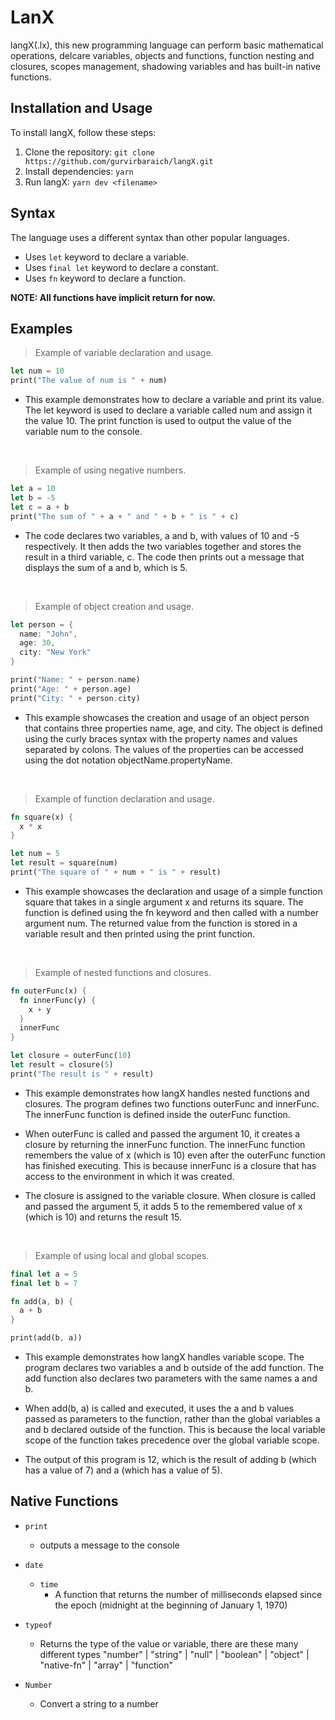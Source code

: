 # LanX

langX(.lx), this new programming language can perform basic mathematical operations, delcare variables, objects and functions, function nesting and closures, scopes management, shadowing variables and has built-in native functions.

## Installation and Usage

To install langX, follow these steps:

1. Clone the repository: `git clone https://github.com/gurvirbaraich/langX.git`
2. Install dependencies: `yarn`
3. Run langX: `yarn dev <filename>`

## Syntax

The language uses a different syntax than other popular languages.

- Uses `let` keyword to declare a variable.
- Uses `final let` keyword to declare a constant.
- Uses `fn` keyword to declare a function.

<b>NOTE: All functions have implicit return for now.</b>

## Examples


> Example of variable declaration and usage. 
```rust
let num = 10
print("The value of num is " + num)
```

- This example demonstrates how to declare a variable and print its value. The let keyword is used to declare a variable called num and assign it the value 10. The print function is used to output the value of the variable num to the console.

&nbsp;
> Example of using negative numbers.
```rust
let a = 10
let b = -5
let c = a + b
print("The sum of " + a + " and " + b + " is " + c)
```
- The code declares two variables, a and b, with values of 10 and -5 respectively. It then adds the two variables together and stores the result in a third variable, c. The code then prints out a message that displays the sum of a and b, which is 5.


&nbsp;
> Example of object creation and usage.
```rust
let person = {
  name: "John",
  age: 30,
  city: "New York"
}

print("Name: " + person.name)
print("Age: " + person.age)
print("City: " + person.city)
```
- This example showcases the creation and usage of an object person that contains three properties name, age, and city. The object is defined using the curly braces syntax with the property names and values separated by colons. The values of the properties can be accessed using the dot notation objectName.propertyName.


&nbsp;
> Example of function declaration and usage.
```rust
fn square(x) {
  x * x
}

let num = 5
let result = square(num)
print("The square of " + num + " is " + result)
```

- This example showcases the declaration and usage of a simple function square that takes in a single argument x and returns its square. The function is defined using the fn keyword and then called with a number argument num. The returned value from the function is stored in a variable result and then printed using the print function. 


&nbsp;
> Example of nested functions and closures.
```rust
fn outerFunc(x) {
  fn innerFunc(y) {
    x + y
  }
  innerFunc
}

let closure = outerFunc(10)
let result = closure(5)
print("The result is " + result)
```
- This example demonstrates how langX handles nested functions and closures. The program defines two functions outerFunc and innerFunc. The innerFunc function is defined inside the outerFunc function.

- When outerFunc is called and passed the argument 10, it creates a closure by returning the innerFunc function. The innerFunc function remembers the value of x (which is 10) even after the outerFunc function has finished executing. This is because innerFunc is a closure that has access to the environment in which it was created.

- The closure is assigned to the variable closure. When closure is called and passed the argument 5, it adds 5 to the remembered value of x (which is 10) and returns the result 15.


&nbsp;
> Example of using local and global scopes.
```rust
final let a = 5
final let b = 7

fn add(a, b) {
  a + b
}

print(add(b, a))
```
- This example demonstrates how langX handles variable scope. The program declares two variables a and b outside of the add function. The add function also declares two parameters with the same names a and b.

- When add(b, a) is called and executed, it uses the a and b values passed as parameters to the function, rather than the global variables a and b declared outside of the function. This is because the local variable scope of the function takes precedence over the global variable scope.

- The output of this program is 12, which is the result of adding b (which has a value of 7) and a (which has a value of 5).

## Native Functions

- `print`
  - outputs a message to the console

- `date`
  - `time`
    - A function that returns the number of milliseconds elapsed since the epoch (midnight at the beginning of January 1, 1970)
  
- `typeof`
  - Returns the type of the value or variable, there are these many different types 
    "number" | "string" | "null" | "boolean" | "object" | "native-fn" | "array" | "function"
  
- `Number`
  - Convert a string to a number
